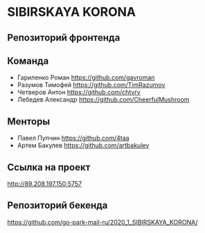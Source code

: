 # SIBIRSKAYA KORONA

## Репозиторий фронтенда

## Команда

* Гариленко Роман       https://github.com/gavroman
* Разумов Тимофей       https://github.com/TimRazumov
* Четверов Антон        https://github.com/chtvrv 
* Лебедев Александр     https://github.com/CheerfulMushroom

## Менторы
* Павел Пупчин          https://github.com/4taa
* Артем Бакулев         https://github.com/artbakulev

## Ссылка на проект
http://89.208.197.150:5757

## Репозиторий бекенда
https://github.com/go-park-mail-ru/2020_1_SIBIRSKAYA_KORONA/
